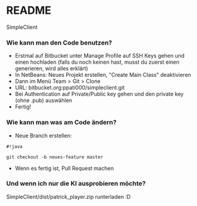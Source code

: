 # README #

SimpleClient

### Wie kann man den Code benutzen? ###

* Erstmal auf Bitbucket unter Manage Profile auf SSH Keys gehen und einen hochladen (falls du noch keinen hast, musst du zuerst einen generieren, wird alles erklärt)
* In NetBeans: Neues Projekt erstellen, "Create Main Class" deaktivieren
* Dann im Menü Team > Git > Clone
* URL: bitbucket.org:ppati000/simpleclient.git
* Bei Authentication auf Private/Public key gehen und den private key (ohne .pub) auswählen
* Fertig!

### Wie kann man was am Code ändern? ###

* Neue Branch erstellen: 
```
#!java

git checkout -b neues-feature master
```
* Wenn es fertig ist, Pull Request machen

### Und wenn ich nur die KI ausprobieren möchte? ###

SimpleClient/dist/patrick_player.zip runterladen :D